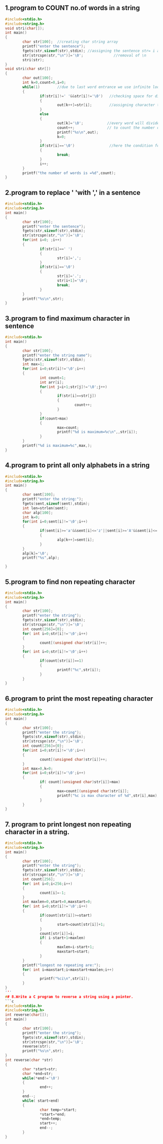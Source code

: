 ## 1.program to COUNT no.of words in a string
```c
#include<stdio.h>
#include<string.h>
void stri(char[]);
int main()
{
        char str[100];  //creating char string array
        printf("enter the sentence");
        fgets(str,sizeof(str),stdin); //assigning the sentence str= i am groot
        str[strcspn(str,"\n")]='\0';              //removal of \n
        stri(str);
}
void stri(char str[])
{
        char out[100];
        int k=0,count=0,i=0;
        while(1)        //due to last word entrance we use infinite loop
        {
                if(str[i]!=' '&&str[i]!='\0')   //checking space for dividing words     
                {
                        out[k++]=str[i];        //assigning character to out[k]
                }
                else
                {
                        out[k]='\0';           //every word will divide by applying '\0'
                        count++;               // to count the number ofword are there in the sentence
                        printf("%s\n",out);
                        k=0;
                }
                if(str[i]=='\0')                //here the condition for breaking the loop
                {
                        break;
                }
                i++;
        }
        printf("the number of words is =%d",count);
}
```
## 2.program to replace ' 'with ',' in a sentence
```c
#include<stdio.h>
#include<string.h>
int main()
{
        char str[100];
        printf("enter the sentence");
        fgets(str,sizeof(str),stdin);
        str[strcspn(str,"\n")]='\0';
        for(int i=0; ;i++)
        {
                if(str[i]==' ')
                {
                        str[i]=',';
                }
                if(str[i]=='\0')
                {
                        str[i]='.';
                        str[i+1]='\0';
                        break;
                }
        }
        printf("%s\n",str);
}
```
## 3.program to find maximum character in sentence
```c
#include<stdio.h>
int main()
{
        char str[100];
        printf("enter the string name");
        fgets(str,sizeof(str),stdin);
        int max=1;
        for(int i=0;str[i]!='\0';i++)
        {
                int count=1;
                int arr[i];
                for(int j=i+1;str[j]!='\0';j++)
                {
                        if(str[i]==str[j])
                        {
                                count++;
                        }
                }
                if(count>max)
                {
                        max=count;
                        printf("%d is maximum=%c\n",,str[i]);
                }
        }
        printf("%d is maximum=%c",max,);
}
```
## 4.program to print all only alphabets in a string
```c
#include<stdio.h>
#include<string.h>
int main()
{
        char sent[100];
        printf("enter the string:");
        fgets(sent,sizeof(sent),stdin);
        int len=strlen(sent);
        char alp[100];
        int k=0;
        for(int i=0;sent[i]!='\0';i++)
        {
                if(sent[i]>='a'&&sent[i]<='z'||sent[i]>='A'&&sent[i]<='Z')
                {
                        alp[k++]=sent[i];
                }
        }
        alp[k]='\0';
        printf("%s",alp);

}
```
## 5.program to find non repeating character
```c
#include<stdio.h>
#include<string.h>
int main()
{
        char str[100];
        printf("enter the string");
        fgets(str,sizeof(str),stdin);
        str[strcspn(str,"\n")]='\0';
        int count[256]={0};
        for( int i=0;str[i]!='\0';i++)
        {
                count[(unsigned char)str[i]]++;
        }
        for( int i=0;str[i]!='\0';i++)
        {
                if(count[str[i]]==1)
                {
                        printf("%c",str[i]);
                }
        }
}
```
## 6.program to print the most repeating character
```c
#include<stdio.h>
#include<string.h>
int main()
{
        char str[100];
        printf("enter the string");
        fgets(str,sizeof(str),stdin);
        str[strcspn(str,"\n")]='\0';
        int count[256]={0};
        for(int i=0;str[i]!='\0';i++)
        {
                count[(unsigned char)str[i]]++;
        }
        int max=0,k=0;
        for(int i=0;str[i]!='\0';i++)
        {
                if( count[(unsigned char)str[i]]>max)
                {
                        max=count[(unsigned char)str[i]];
                        printf("%c is max character of %d",str[i],max);
                }
        }
}
```
## 7. program to print longest non repeating character in a string.
```c
#include<stdio.h>
#include<string.h>
int main()
{
        char str[100];
        printf("enter the string");
        fgets(str,sizeof(str),stdin);
        str[strcspn(str,"\n")]='\0';
        int count[256];
        for( int i=0;i<256;i++)
        {
                count[i]=-1;
        }
        int maxlen=0,start=0,maxstart=0;
        for( int i=0;str[i]!='\0';i++)
        {
                if(count[str[i]]>=start)
                {
                        start=count[str[i]]+1;
                }
                count[str[i]]=i;
                if( i-start+1>maxlen)
                {
                        maxlen=i-start+1;
                        maxstart=start;
                }
        }
        printf("longest no repeating are:");
        for( int i=maxstart;i<maxstart+maxlen;i++)
        {
                printf("%ci\n",str[i]);
        }
}
'''
## 8.Write a C program to reverse a string using a pointer.
```c
#include<stdio.h>
#include<string.h>
int reverse(char[]);
int main()
{
        char str[100];
        printf("enter the string");
        fgets(str,sizeof(str),stdin);
        str[strcspn(str,"\n")]='\0';
        reverse(str);
        printf("%s\n",str);
}
int reverse(char *str)
{
        char *start=str;
        char *end=str;
        while(*end!='\0')
        {
                end++;
        }
        end--;
        while( start<end)
        {
                char temp=*start;
                *start=*end;
                *end=temp;
                start++;
                end--;
        }
}
```

